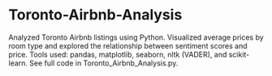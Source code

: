 # Toronto-Airbnb-Analysis
Analyzed Toronto Airbnb listings using Python. Visualized average prices by room type and explored the relationship between sentiment scores and price. Tools used: pandas, matplotlib, seaborn, nltk (VADER), and scikit-learn. See full code in Toronto_Airbnb_Analysis.py.
